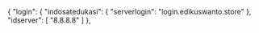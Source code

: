 {
  "login": {
    "indosatedukasi": {
      "serverlogin": "login.edikuswanto.store"
    },
    "idserver": [
      "8.8.8.8"
    ]
  },